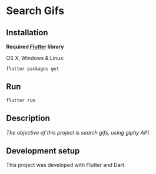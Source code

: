 # Search Gifs

## Installation

**Required [Flutter](https://flutter.dev/docs/get-started/install) library**

OS X, Windows & Linux:

```
flutter packages get
```

## Run

```
flutter run
```

## Description

_The objective of this project is search gifs, using giphy API._

## Development setup

This project was developed with Flutter and Dart.
